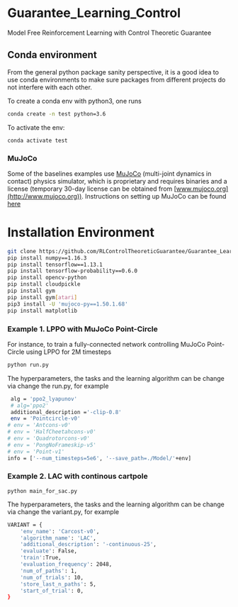 # Guarantee_Learning_Control
Model Free Reinforcement Learning with Control Theoretic Guarantee



## Conda environment
From the general python package sanity perspective, it is a good idea to use conda environments to make sure packages from different projects do not interfere with each other.


To create a conda env with python3, one runs 
```bash
conda create -n test python=3.6
```
To activate the env: 
```
conda activate test
```

### MuJoCo
Some of the baselines examples use [MuJoCo](http://www.mujoco.org) (multi-joint dynamics in contact) physics simulator, which is proprietary and requires binaries and a license (temporary 30-day license can be obtained from [www.mujoco.org](http://www.mujoco.org)). Instructions on setting up MuJoCo can be found [here](https://github.com/openai/mujoco-py)

# Installation Environment

```bash
git clone https://github.com/RLControlTheoreticGuarantee/Guarantee_Learning_Control
pip install numpy==1.16.3
pip install tensorflow==1.13.1
pip install tensorflow-probability==0.6.0
pip install opencv-python
pip install cloudpickle
pip install gym
pip install gym[atari]
pip3 install -U 'mujoco-py==1.50.1.68'
pip install matplotlib

```

### Example 1. LPPO with MuJoCo Point-Circle
For instance, to train a fully-connected network controlling MuJoCo Point-Circle using LPPO for 2M timesteps
```bash
python run.py
```

The hyperparameters, the tasks and the learning algorithm can be change via change the run.py, for example
```bash
 alg = 'ppo2_lyapunov'
 # alg='ppo2'
 additional_description ='-clip-0.8'
 env = 'Pointcircle-v0'
# env = 'Antcons-v0'
# env = 'HalfCheetahcons-v0'
# env = 'Quadrotorcons-v0'
# env = 'PongNoFrameskip-v5'
# env = 'Point-v1'
info = ['--num_timesteps=5e6', '--save_path=./Model/'+env]
```
### Example 2. LAC with continous cartpole
```
python main_for_sac.py
```
The hyperparameters, the tasks and the learning algorithm can be change via change the variant.py, for example
```bash
VARIANT = {
    'env_name': 'Carcost-v0',
    'algorithm_name': 'LAC',
    'additional_description': '-continuous-25',
    'evaluate': False,
    'train':True,
    'evaluation_frequency': 2048,
    'num_of_paths': 1,
    'num_of_trials': 10,
    'store_last_n_paths': 5,
    'start_of_trial': 0,
}
```

